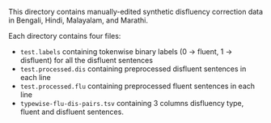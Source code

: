 This directory contains manually-edited synthetic disfluency correction data in Bengali, Hindi, Malayalam, and Marathi.

Each directory contains four files:
* `test.labels` containing tokenwise binary labels (0 &rarr; fluent, 1 &rarr; disfluent) for all the disfluent sentences
* `test.processed.dis` containing preprocessed disfluent sentences in each line
* `test.processed.flu` containing preprocessed fluent sentences in each line
* `typewise-flu-dis-pairs.tsv` containing 3 columns disfluency type, fluent and disfluent sentences. 
